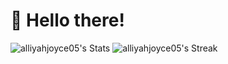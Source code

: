 # 👋 Hello there!

![alliyahjoyce05's Stats](https://github-readme-stats.vercel.app/api?username=alliyahjoyce05&theme=nightowl&show_icons=true&hide_border=true&count_private=true)
![alliyahjoyce05's Streak](https://github-readme-streak-stats.herokuapp.com/?user=alliyahjoyce05&theme=nightowl&hide_border=true)

